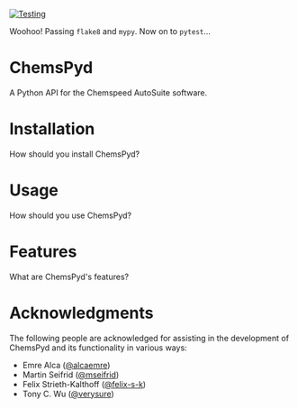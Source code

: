 [![Testing](https://github.com/aspuru-guzik-group/chemspyd/actions/workflows/tests.yml/badge.svg)](https://github.com/aspuru-guzik-group/chemspyd/actions/workflows/tests.yml)

Woohoo! Passing `flake8` and `mypy`. Now on to `pytest`...

# ChemsPyd
A Python API for the Chemspeed AutoSuite software.

# Installation
How should you install ChemsPyd?

# Usage
How should you use ChemsPyd?

# Features
What are ChemsPyd's features?

# Acknowledgments

The following people are acknowledged for assisting in the development of ChemsPyd and its functionality in various ways:
- Emre Alca ([@alcaemre](https://github.com/alcaemre))
- Martin Seifrid ([@mseifrid](https://github.com/mseifrid))
- Felix Strieth-Kalthoff ([@felix-s-k](https://github.com/felix-s-k))
- Tony C. Wu ([@verysure](https://github.com/verysure))
